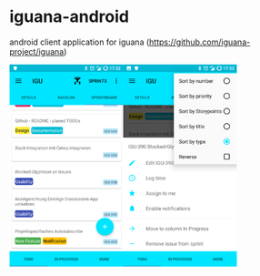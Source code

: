 # iguana-android
android client application for iguana (https://github.com/iguana-project/iguana)

<img src="https://raw.githubusercontent.com/asdfkaba/test/master/demo1.png" width="200"><img src="https://raw.githubusercontent.com/asdfkaba/test/master/demo2.png" width="200">
